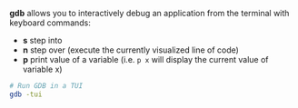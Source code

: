 **gdb** allows you to interactively debug an application from the terminal with keyboard commands:

- **s** step into
- **n** step over (execute the currently visualized line of code)
- **p** print value of a variable (i.e. `p x` will display the current value of variable x)

```sh
# Run GDB in a TUI
gdb -tui
```
